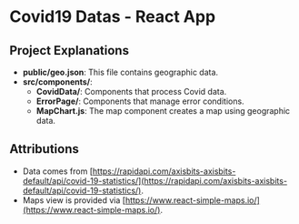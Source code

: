 # Covid19 Datas - React App

## Project Explanations

- **public/geo.json**: This file contains geographic data.
- **src/components/**:
  - **CovidData/**: Components that process Covid data.
  - **ErrorPage/**: Components that manage error conditions.
  - **MapChart.js**: The map component creates a map using geographic data.

## Attributions

- Data comes from [https://rapidapi.com/axisbits-axisbits-default/api/covid-19-statistics/](https://rapidapi.com/axisbits-axisbits-default/api/covid-19-statistics/).
- Maps view is provided via [https://www.react-simple-maps.io/](https://www.react-simple-maps.io/).
